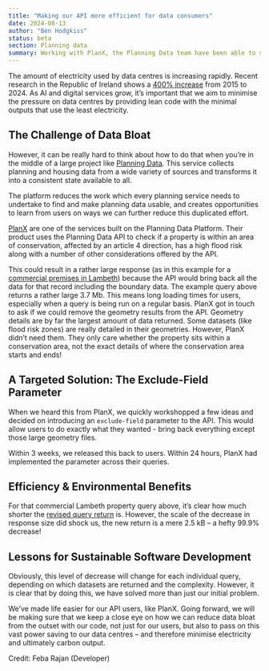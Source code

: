 ```yaml
---
title: "Making our API more efficient for data consumers"
date: 2024-08-13
author: "Ben Hodgkiss"
status: beta
section: Planning data
summary: Working with PlanX, the Planning Data team have been able to streamline our API to boost efficiency and reduce energy.
---
```


The amount of electricity used by data centres is increasing rapidly. Recent research in the Republic of Ireland shows a [400% increase](https://datacentremagazine.com/critical-environments/power-hungry-data-centres-put-pressure-on-irelands-grid) from 2015 to 2024. As AI and digital services grow, it’s important that we aim to minimise the pressure on data centres by providing lean code with the minimal outputs that use the least electricity.


## The Challenge of Data Bloat

However, it can be really hard to think about how to do that when you’re in the middle of a large project like [Planning Data](https://www.planning.data.gov.uk/about/). This service collects planning and housing data from a wide variety of sources and transforms it into a consistent state available to all. 

The platform reduces the work which every planning service needs to undertake to find and make planning data usable, and creates opportunities to learn from users on ways we can further reduce this duplicated effort.

[PlanX](https://www.planx.uk/) are one of the services built on the Planning Data Platform. Their product uses the Planning Data API to check if a property is within an area of conservation, affected by an article 4 direction, has a high flood risk along with a number of other considerations offered by the API.

This could result in a rather large response (as in this example for a [commercial premises in Lambeth](https://www.planning.data.gov.uk/entity.json?entries=current&geometry=MULTIPOLYGON+%28%28%28-0.12093+51.492328%2C+-0.120915+51.492299%2C+-0.11981+51.492079%2C+-0.119785+51.49208%2C+-0.119585+51.492034%2C+-0.119537+51.492132%2C+-0.119409+51.492204%2C+-0.12047+51.492409%2C+-0.120465+51.49242%2C+-0.120554+51.492439%2C+-0.120762+51.492512%2C+-0.12093+51.492328%29%29%29&geometry_relation=intersects&limit=100&dataset=article-4-direction-area&dataset=central-activities-zone&dataset=brownfield-land&dataset=brownfield-site&dataset=area-of-outstanding-natural-beauty&dataset=conservation-area&dataset=green-belt&dataset=national-park&dataset=world-heritage-site&dataset=world-heritage-site-buffer-zone&dataset=flood-risk-zone&dataset=listed-building&dataset=listed-building-outline&dataset=scheduled-monument&dataset=ancient-woodland&dataset=ramsar&dataset=special-area-of-conservation&dataset=special-protection-area&dataset=site-of-special-scientific-interest&dataset=park-and-garden&dataset=tree&dataset=tree-preservation-order&dataset=tree-preservation-zone)) because the API would bring back all the data for that record including the boundary data. The example query above returns a rather large 3.7 Mb. This means long loading times for users, especially when a query is being run on a regular basis. PlanX got in touch to ask if we could remove the geometry results from the API. Geometry details are by far the largest amount of data returned. Some datasets (like flood risk zones) are really detailed in their geometries. However, PlanX didn’t need them. They only care whether the property sits within a conservation area, not the exact details of where the conservation area starts and ends!


## A Targeted Solution: The Exclude-Field Parameter

When we heard this from PlanX, we quickly workshopped a few ideas and decided on introducing an `exclude-field` parameter to the API. This would allow users to do exactly what they wanted - bring back everything except those large geometry files.

Within 3 weeks, we released this back to users. Within 24 hours, PlanX had implemented the parameter across their queries.


## Efficiency & Environmental Benefits

For that commercial Lambeth property query above, it’s clear how much shorter the [revised query return](https://www.planning.data.gov.uk/entity.json?entries=current&geometry=MULTIPOLYGON+%28%28%28-0.12093+51.492328%2C+-0.120915+51.492299%2C+-0.11981+51.492079%2C+-0.119785+51.49208%2C+-0.119585+51.492034%2C+-0.119537+51.492132%2C+-0.119409+51.492204%2C+-0.12047+51.492409%2C+-0.120465+51.49242%2C+-0.120554+51.492439%2C+-0.120762+51.492512%2C+-0.12093+51.492328%29%29%29&geometry_relation=intersects&limit=100&dataset=article-4-direction-area&dataset=central-activities-zone&dataset=brownfield-land&dataset=brownfield-site&dataset=area-of-outstanding-natural-beauty&dataset=conservation-area&dataset=green-belt&dataset=national-park&dataset=world-heritage-site&dataset=world-heritage-site-buffer-zone&dataset=flood-risk-zone&dataset=listed-building&dataset=listed-building-outline&dataset=scheduled-monument&dataset=ancient-woodland&dataset=ramsar&dataset=special-area-of-conservation&dataset=special-protection-area&dataset=site-of-special-scientific-interest&dataset=park-and-garden&dataset=tree&dataset=tree-preservation-order&dataset=tree-preservation-zone&exclude_field=geometry,point) is. However, the scale of the decrease in response size did shock us, the new return is a mere 2.5 kB – a hefty 99.9% decrease!


## Lessons for Sustainable Software Development

Obviously, this level of decrease will change for each individual query, depending on which datasets are returned and the complexity. However, it is clear that by doing this, we have solved more than just our initial problem.

We’ve made life easier for our API users, like PlanX. Going forward, we will be making sure that we keep a close eye on how we can reduce data bloat from the outset with our code, not just for our users, but also to pass on this vast power saving to our data centres – and therefore minimise electricity and ultimately carbon output.

Credit: Feba Rajan (Developer) 
